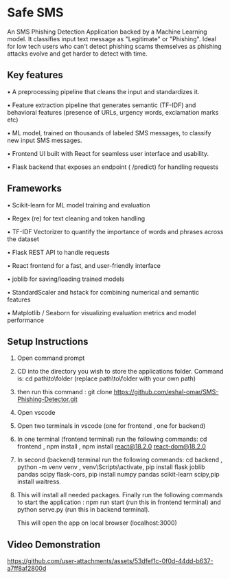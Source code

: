 #  Safe SMS
An SMS Phishing Detection Application backed by a Machine Learning model. It classifies input text message as "Legitimate" or "Phishing". Ideal for low tech users who can't detect phishing scams themselves as phishing attacks evolve and get harder to detect with time.

## Key features
•	A preprocessing pipeline that cleans the input and standardizes it.

•	Feature extraction pipeline that generates semantic (TF-IDF) and behavioral features (presence of URLs, urgency words, exclamation marks etc)

•	ML model, trained on thousands of labeled SMS messages, to classify new input SMS messages.

•	Frontend UI built with React for seamless user interface and usability.

•	Flask backend that exposes an endpoint ( /predict) for handling requests


## Frameworks
•	Scikit-learn for ML model training and evaluation

•	Regex (re) for text cleaning and token handling

•	TF-IDF Vectorizer to quantify the importance of words and phrases across the dataset

•	Flask REST API to handle requests

•	React frontend for a fast, and user-friendly interface

•	joblib for saving/loading trained models

•	StandardScaler and hstack for combining numerical and semantic features

•	Matplotlib / Seaborn for visualizing evaluation metrics and model performance



## Setup Instructions
1.  Open command prompt
   
2. CD into the directory you wish to store the applications folder. Command is: cd path\to\folder (replace path\to\folder with your own path)
   
3. then run this command : git clone https://github.com/eshal-omar/SMS-Phishing-Detector.git
   
4. Open vscode
   
5. Open two terminals in vscode (one for frontend , one for backend)
   
6. In one terminal (frontend terminal) run the following commands: cd frontend , npm install , npm install react@18.2.0 react-dom@18.2.0
   
7. In second (backend) terminal run the following commands: cd backend , python -m venv venv , venv\Scripts\activate, pip install flask joblib pandas scipy flask-cors, pip install numpy pandas scikit-learn scipy,pip install waitress.
   
8. This will install all needed packages. Finally run the following commands to start the application : npm run start (run this in frontend terminal) and python serve.py (run this in backend terminal).
   
	This will open the app on local browser (localhost:3000)


## Video Demonstration


https://github.com/user-attachments/assets/53dfef1c-0f0d-44dd-b637-a7ff8af2800d

